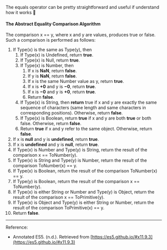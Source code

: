 The equals operator can be pretty straightforward and useful if understand how it works 🙂

#### The Abstract Equality Comparison Algorithm

The comparison x == y, where x and y are values, produces true or false. Such a comparison is performed as follows:

1.  If Type(x) is the same as Type(y), then
    1.  If Type(x) is Undefined, return **true**.
    2.  If Type(x) is Null, return **true**.
    3.  If Type(x) is Number, then
        1.  If x is **NaN**, return **false**.
        2.  If y is **NaN**, return **false**.
        3.  If x is the same Number value as y, return **true**.
        4.  If x is **+0** and y is **−0**, return **true**.
        5.  If x is **−0** and y is **+0**, return **true**.
        6.  Return **false**.
    4.  If Type(x) is String, then **return** true if x and y are exactly the same sequence of characters (same length and same characters in corresponding positions). Otherwise, return **false**.
    5.  If Type(x) is Boolean, return **true** if x and y are both **true** or both false. Otherwise, return **false**.
    6.  Return **true** if x and y refer to the same object. Otherwise, return **false**.
2.  If x is **null** and y is **undefined**, return **true**.
3.  If x is **undefined** and y is **null**, return **true**.
4.  If Type(x) is Number and Type(y) is String, return the result of the comparison x == ToNumber(y).
5.  If Type(x) is String and Type(y) is Number, return the result of the comparison ToNumber(x) == y.
6.  If Type(x) is Boolean, return the result of the comparison ToNumber(x) == y.
7.  If Type(y) is Boolean, return the result of the comparison x == ToNumber(y).
8.  If Type(x) is either String or Number and Type(y) is Object, return the result of the comparison x == ToPrimitive(y).
9.  If Type(x) is Object and Type(y) is either String or Number, return the result of the comparison ToPrimitive(x) == y.
10. Return **false**.

* * *
Reference:
* Annotated ES5. (n.d.). Retrieved from [https://es5.github.io/#x11.9.3](https://es5.github.io/#x11.9.3)


